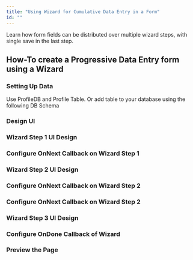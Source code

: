```yaml
---
title: "Using Wizard for Cumulative Data Entry in a Form"
id: ""
---
```


Learn how form fields can be distributed over multiple wizard steps, with single save in the last step.

## How-To create a Progressive Data Entry form using a Wizard

### Setting Up Data

Use ProfileDB and Profile Table. 
Or add table to your database using the following DB Schema

### Design UI
### Wizard Step 1 UI Design
### Configure OnNext Callback on Wizard Step 1
### Wizard Step 2 UI Design
### Configure OnNext Callback on Wizard Step 2
### Configure OnNext Callback on Wizard Step 2
### Wizard Step 3 UI Design
### Configure OnDone Callback of Wizard
### Preview the Page
### 

